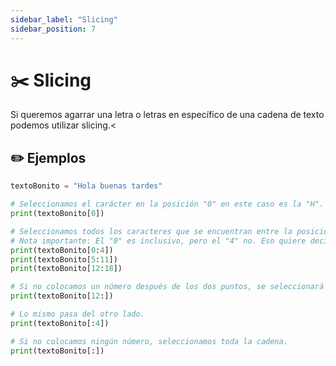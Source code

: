 ```yaml
---
sidebar_label: "Slicing"
sidebar_position: 7
---
```


# ✂️ Slicing

Si queremos agarrar una letra o letras en específico de una cadena de texto podemos utilizar slicing.<

## ✏️ Ejemplos

```python title="Ejemplos de slicing"
textoBonito = "Hola buenas tardes"

# Seleccionamos el carácter en la posición "0" en este caso es la "H".
print(textoBonito[0])

# Seleccionamos todos los caracteres que se encuentran entre la posición "0" y "4".
# Nota importante: El "0" es inclusivo, pero el "4" no. Eso quiere decir que en realidad estamos seleccionado los carácteres en las posiciones 0, 1, 2 y 3.
print(textoBonito[0:4])
print(textoBonito[5:11])
print(textoBonito[12:18])

# Si no colocamos un número después de los dos puntos, se seleccionará lo que resta de la cadena.
print(textoBonito[12:])

# Lo mismo pasa del otro lado.
print(textoBonito[:4])

# Si no colocamos ningún número, seleccionamos toda la cadena.
print(textoBonito[:])
```
